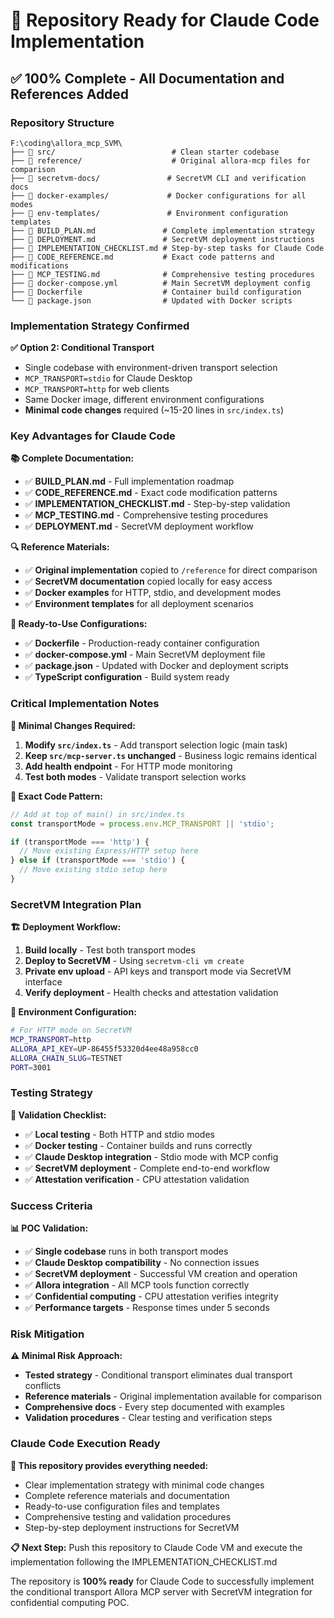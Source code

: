 # 🎯 Repository Ready for Claude Code Implementation

## ✅ **100% Complete - All Documentation and References Added**

### **Repository Structure**
```
F:\coding\allora_mcp_SVM\
├── 📁 src/                          # Clean starter codebase
├── 📁 reference/                    # Original allora-mcp files for comparison
├── 📁 secretvm-docs/               # SecretVM CLI and verification docs
├── 📁 docker-examples/             # Docker configurations for all modes
├── 📁 env-templates/               # Environment configuration templates
├── 📄 BUILD_PLAN.md               # Complete implementation strategy
├── 📄 DEPLOYMENT.md               # SecretVM deployment instructions
├── 📄 IMPLEMENTATION_CHECKLIST.md # Step-by-step tasks for Claude Code
├── 📄 CODE_REFERENCE.md           # Exact code patterns and modifications
├── 📄 MCP_TESTING.md              # Comprehensive testing procedures
├── 📄 docker-compose.yml          # Main SecretVM deployment config
├── 📄 Dockerfile                  # Container build configuration
└── 📄 package.json                # Updated with Docker scripts
```

### **Implementation Strategy Confirmed**

**✅ Option 2: Conditional Transport**
- Single codebase with environment-driven transport selection
- `MCP_TRANSPORT=stdio` for Claude Desktop
- `MCP_TRANSPORT=http` for web clients  
- Same Docker image, different environment configurations
- **Minimal code changes** required (~15-20 lines in `src/index.ts`)

### **Key Advantages for Claude Code**

**📚 Complete Documentation:**
- ✅ **BUILD_PLAN.md** - Full implementation roadmap
- ✅ **CODE_REFERENCE.md** - Exact code modification patterns
- ✅ **IMPLEMENTATION_CHECKLIST.md** - Step-by-step validation
- ✅ **MCP_TESTING.md** - Comprehensive testing procedures
- ✅ **DEPLOYMENT.md** - SecretVM deployment workflow

**🔍 Reference Materials:**
- ✅ **Original implementation** copied to `/reference` for direct comparison
- ✅ **SecretVM documentation** copied locally for easy access
- ✅ **Docker examples** for HTTP, stdio, and development modes
- ✅ **Environment templates** for all deployment scenarios

**🚀 Ready-to-Use Configurations:**
- ✅ **Dockerfile** - Production-ready container configuration
- ✅ **docker-compose.yml** - Main SecretVM deployment file
- ✅ **package.json** - Updated with Docker and deployment scripts
- ✅ **TypeScript configuration** - Build system ready

### **Critical Implementation Notes**

**🎯 Minimal Changes Required:**
1. **Modify `src/index.ts`** - Add transport selection logic (main task)
2. **Keep `src/mcp-server.ts` unchanged** - Business logic remains identical  
3. **Add health endpoint** - For HTTP mode monitoring
4. **Test both modes** - Validate transport selection works

**🔧 Exact Code Pattern:**
```typescript
// Add at top of main() in src/index.ts
const transportMode = process.env.MCP_TRANSPORT || 'stdio';

if (transportMode === 'http') {
  // Move existing Express/HTTP setup here
} else if (transportMode === 'stdio') {
  // Move existing stdio setup here  
}
```

### **SecretVM Integration Plan**

**🏗️ Deployment Workflow:**
1. **Build locally** - Test both transport modes
2. **Deploy to SecretVM** - Using `secretvm-cli vm create`
3. **Private env upload** - API keys and transport mode via SecretVM interface
4. **Verify deployment** - Health checks and attestation validation

**🔐 Environment Configuration:**
```bash
# For HTTP mode on SecretVM
MCP_TRANSPORT=http
ALLORA_API_KEY=UP-86455f53320d4ee48a958cc0
ALLORA_CHAIN_SLUG=TESTNET
PORT=3001
```

### **Testing Strategy**

**🧪 Validation Checklist:**
- ✅ **Local testing** - Both HTTP and stdio modes
- ✅ **Docker testing** - Container builds and runs correctly
- ✅ **Claude Desktop integration** - Stdio mode with MCP config
- ✅ **SecretVM deployment** - Complete end-to-end workflow
- ✅ **Attestation verification** - CPU attestation validation

### **Success Criteria**

**📊 POC Validation:**
- ✅ **Single codebase** runs in both transport modes
- ✅ **Claude Desktop compatibility** - No connection issues
- ✅ **SecretVM deployment** - Successful VM creation and operation
- ✅ **Allora integration** - All MCP tools function correctly
- ✅ **Confidential computing** - CPU attestation verifies integrity
- ✅ **Performance targets** - Response times under 5 seconds

### **Risk Mitigation**

**⚠️ Minimal Risk Approach:**
- **Tested strategy** - Conditional transport eliminates dual transport conflicts
- **Reference materials** - Original implementation available for comparison
- **Comprehensive docs** - Every step documented with examples
- **Validation procedures** - Clear testing and verification steps

### **Claude Code Execution Ready**

**🎯 This repository provides everything needed:**
- Clear implementation strategy with minimal code changes
- Complete reference materials and documentation  
- Ready-to-use configuration files and templates
- Comprehensive testing and validation procedures
- Step-by-step deployment instructions for SecretVM

**📋 Next Step:** Push this repository to Claude Code VM and execute the implementation following the IMPLEMENTATION_CHECKLIST.md

The repository is **100% ready** for Claude Code to successfully implement the conditional transport Allora MCP server with SecretVM integration for confidential computing POC.
